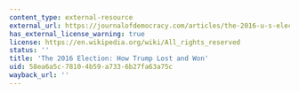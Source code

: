 ```yaml
---
content_type: external-resource
external_url: https://journalofdemocracy.com/articles/the-2016-u-s-election-how-trump-lost-and-won/
has_external_license_warning: true
license: https://en.wikipedia.org/wiki/All_rights_reserved
status: ''
title: 'The 2016 Election: How Trump Lost and Won'
uid: 58ea6a5c-7810-4b59-a733-6b27fa63a75c
wayback_url: ''
---
```

